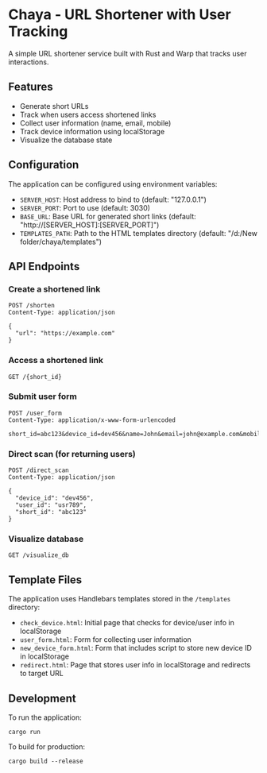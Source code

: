 # Chaya - URL Shortener with User Tracking

A simple URL shortener service built with Rust and Warp that tracks user interactions.

## Features

- Generate short URLs
- Track when users access shortened links
- Collect user information (name, email, mobile)
- Track device information using localStorage
- Visualize the database state

## Configuration

The application can be configured using environment variables:

- `SERVER_HOST`: Host address to bind to (default: "127.0.0.1")
- `SERVER_PORT`: Port to use (default: 3030)
- `BASE_URL`: Base URL for generated short links (default: "http://[SERVER_HOST]:[SERVER_PORT]")
- `TEMPLATES_PATH`: Path to the HTML templates directory (default: "/d:/New folder/chaya/templates")

## API Endpoints

### Create a shortened link
```
POST /shorten
Content-Type: application/json

{
  "url": "https://example.com"
}
```

### Access a shortened link
```
GET /{short_id}
```

### Submit user form
```
POST /user_form
Content-Type: application/x-www-form-urlencoded

short_id=abc123&device_id=dev456&name=John&email=john@example.com&mobile=1234567890
```

### Direct scan (for returning users)
```
POST /direct_scan
Content-Type: application/json

{
  "device_id": "dev456",
  "user_id": "usr789",
  "short_id": "abc123"
}
```

### Visualize database
```
GET /visualize_db
```

## Template Files

The application uses Handlebars templates stored in the `/templates` directory:

- `check_device.html`: Initial page that checks for device/user info in localStorage
- `user_form.html`: Form for collecting user information
- `new_device_form.html`: Form that includes script to store new device ID in localStorage
- `redirect.html`: Page that stores user info in localStorage and redirects to target URL

## Development

To run the application:

```
cargo run
```

To build for production:

```
cargo build --release
```

